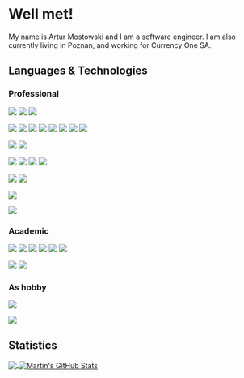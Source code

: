 # Well met!

My name is Artur Mostowski and I am a software engineer. I am also currently living in Poznan, and working for Currency One SA.

## Languages & Technologies

### Professional
<!-- General -->
![](https://img.shields.io/badge/Linux-informational?style=flat&logo=linux&logoColor=white&color=gray)
![](https://img.shields.io/badge/Zsh-informational?style=flat&logo=gnu-bash&logoColor=white&color=gray)
![](https://img.shields.io/badge/VS_Code-informational?style=flat&logo=visual-studio-code&logoColor=white&color=gray)
<!-- Languages -->
![](https://img.shields.io/badge/JavaScript-informational?label=%20&style=flat&logo=javascript&logoColor=white&color=gray)
![](https://img.shields.io/badge/Typescript-informational?label=%20&style=flat&logo=typescript&logoColor=white&color=gray)
![](https://img.shields.io/badge/Java-informational?label=%20&style=flat&logo=java&logoColor=white&color=gray)
![](https://img.shields.io/badge/Kotlin-informational?label=%20&style=flat&logo=kotlin&logoColor=white&color=gray)
![](https://img.shields.io/badge/Python-informational?label=%20&style=flat&logo=python&logoColor=white&color=gray)
![](https://img.shields.io/badge/Ruby-informational?label=%20&style=flat&logo=ruby&logoColor=white&color=gray)
![](https://img.shields.io/badge/CoffeeScript-informational?label=%20&style=flat&logo=coffeescript&logoColor=white&color=gray)
![](https://img.shields.io/badge/Make-informational?label=%20&style=flat&logo=cmake&logoColor=white&color=gray)
<!-- Databases -->
![](https://img.shields.io/badge/PostgreSQL-informational?style=flat&logo=postgresql&logoColor=white&color=gray)
![](https://img.shields.io/badge/Mongo-informational?style=flat&logo=mongodb&logoColor=white&color=gray)
<!-- Front -->
![](https://img.shields.io/badge/Angular-informational?style=flat&logo=angular&logoColor=white&color=gray)
![](https://img.shields.io/badge/React-informational?style=flat&logo=react&logoColor=white&color=gray)
![](https://img.shields.io/badge/Vue-informational?style=flat&logo=vue.js&logoColor=white&color=gray)
![](https://img.shields.io/badge/Elm-informational?style=flat&logo=elm&logoColor=white&color=gray)

![](https://img.shields.io/badge/Docker-informational?style=flat&logo=docker&logoColor=white&color=gray)
![](https://img.shields.io/badge/Kubernetes-informational?style=flat&logo=kubernetes&logoColor=white&color=gray)

![](https://img.shields.io/badge/Git-informational?style=flat&logo=git&logoColor=white&color=gray)

![](https://img.shields.io/badge/Jira-informational?style=flat&logo=jira&logoColor=white&color=gray)

### Academic

![](https://img.shields.io/badge/Golang-%20-informational?style=flat&logo=go&logoColor=white&color=gray)
![](https://img.shields.io/badge/C-informational?style=flat&label=%20&logo=c&logoColor=white&color=gray)
![](https://img.shields.io/badge/C%2B%2B-informational?label=%20&style=flat&logo=c%2B%2B&logoColor=white&color=gray)
![](https://img.shields.io/badge/C%23-informational?label=%20&style=flat&logo=c_sharp&logoColor=white&color=gray)
![](https://img.shields.io/badge/Prolog-informational?label=%20&style=flat&logo=prolog&logoColor=white&color=gray)
![](https://img.shields.io/badge/Oracle-informational?style=flat&logo=Oracle&logoColor=white&color=gray)

![](https://img.shields.io/badge/Tensorflow-informational?style=flat&logo=tensorflow&logoColor=white&color=gray)
![](https://img.shields.io/badge/PyTorch-informational?style=flat&logo=pytorch&logoColor=white&color=gray)

### As hobby

![](https://img.shields.io/badge/Haskell-informational?label=%20&style=flat&logo=haskell&logoColor=white&color=gray)

![](https://img.shields.io/badge/-Unity_Engine-informational?style=flat&logo=unity&logoColor=white&color=gray)


## Statistics

<a href="https://github.com/Vulwsztyn/Vulwsztyn">
  <img align="center" src="https://github-readme-stats.vercel.app/api/top-langs/?username=Vulwsztyn&hide=jupyter notebook, html&title_color=ffffff&text_color=c9cacc&icon_color=gray&bg_color=1d1f21" />
</a>
<a href="https://github.com/Vulwsztyn/Vulwsztyn">
  <img align="center" src="https://github-readme-stats.vercel.app/api?username=Vulwsztyn&show_icons=true&line_height=27&count_private=true&title_color=ffffff&text_color=c9cacc&icon_color=gray&bg_color=1d1f21" alt="Martin's GitHub Stats" />
</a>
